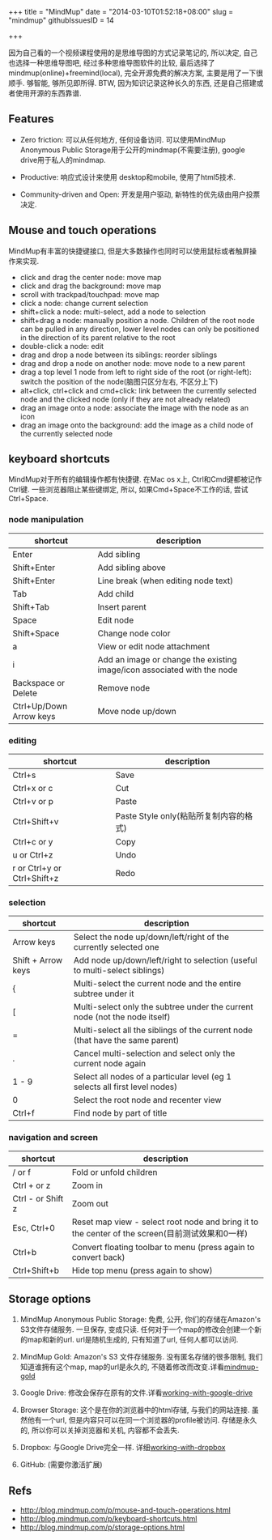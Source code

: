 +++
title = "MindMup"
date = "2014-03-10T01:52:18+08:00"
slug = "mindmup"
githubIssuesID = 14

+++

因为自己看的一个视频课程使用的是思维导图的方式记录笔记的, 所以决定, 自己也选择一种思维导图吧, 经过多种思维导图软件的比较, 最后选择了mindmup(online)+freemind(local), 完全开源免费的解决方案, 主要是用了一下很顺手. 够智能, 够所见即所得. BTW, 因为知识记录这种长久的东西, 还是自己搭建或者使用开源的东西靠谱.

## Features

* Zero friction: 可以从任何地方, 任何设备访问. 可以使用MindMup Anonymous Public Storage用于公开的mindmap(不需要注册), google drive用于私人的mindmap.

* Productive: 响应式设计来使用 desktop和mobile, 使用了html5技术.

* Community-driven and Open: 开发是用户驱动, 新特性的优先级由用户投票决定.

## Mouse and touch operations

MindMup有丰富的快捷键接口, 但是大多数操作也同时可以使用鼠标或者触屏操作来实现.

* click and drag the center node: move map
* click and drag the background: move map
* scroll with trackpad/touchpad: move map
* click a node: change current selection
* shift+click a node: multi-select, add a node to selection
* shift+drag a node: manually position a node. Children of the root node can be pulled in any direction, lower level nodes can only be positioned in the direction of its parent relative to the root
* double-click a node: edit
* drag and drop a node between its siblings: reorder siblings
* drag and drop a node on another node: move node to a new parent
* drag a top level 1 node from left to right side of the root (or right-left): switch the position of the node(脑图只区分左右, 不区分上下)
* alt+click, ctrl+click and cmd+click: link between the currently selected node and the clicked node (only if they are not already related)
* drag an image onto a node: associate the image with the node as an icon
* drag an image onto the background: add the image as a child node of the currently selected node

## keyboard shortcuts

MindMup对于所有的编辑操作都有快捷键. 在Mac os x上, Ctrl和Cmd键都被记作Ctrl键. 一些浏览器阻止某些键绑定, 所以, 如果Cmd+Space不工作的话, 尝试Ctrl+Space.

### node manipulation

shortcut | description
---------|------------
Enter | Add sibling
Shift+Enter |	Add sibling above
Shift+Enter | Line break (when editing node text)
Tab	| Add child
Shift+Tab	| Insert parent
Space	| Edit node
Shift+Space	| Change node color
a | View or edit node attachment
i | Add an image or change the existing image/icon associated with the node
Backspace or Delete |	Remove node
Ctrl+Up/Down Arrow keys | 	Move node up/down

### editing

shortcut | description
---------|------------
Ctrl+s | Save
Ctrl+x or c | 	Cut
Ctrl+v or p |	Paste
Ctrl+Shift+v | Paste Style only(粘贴所复制内容的格式)
Ctrl+c or y |	Copy
u or Ctrl+z | 	Undo
r or Ctrl+y or Ctrl+Shift+z |	Redo

### selection

shortcut | description
---------|------------
Arrow keys	| Select the node up/down/left/right of the currently selected one
Shift + Arrow keys | Add node up/down/left/right to selection (useful to multi-select siblings)
{ | 	Multi-select the current node and the entire subtree under it
[ |	Multi-select only the subtree under the current node (not the node itself)
=	 | Multi-select all the siblings of the current node (that have the same parent)
.	 | Cancel multi-selection and select only the current node again
1 - 9 | 	Select all nodes of a particular level (eg 1 selects all first level nodes)
0	 | Select the root node and recenter view
Ctrl+f	| Find node by part of title

### navigation and screen

shortcut | description
---------|------------
/ or f	| Fold or unfold children
Ctrl + or z |	Zoom in
Ctrl - or Shift z |	Zoom out
Esc, Ctrl+0 |	Reset map view - select root node and bring it to the center of the screen(目前测试效果和0一样)
Ctrl+b	| Convert floating toolbar to menu (press again to convert back)
Ctrl+Shift+b	 | Hide top menu (press again to show)

## Storage options

1. MindMup Anonymous Public Storage: 免费, 公开, 你们的存储在Amazon's S3文件存储服务. 一旦保存, 变成只读. 任何对于一个map的修改会创建一个新的map和新的url. url是随机生成的, 只有知道了url, 任何人都可以访问.

2. MindMup Gold: Amazon's S3 文件存储服务. 没有匿名存储的很多限制, 我们知道谁拥有这个map, map的url是永久的, 不随着修改而改变.详看[mindmup-gold](http://blog.mindmup.com/p/mindmup-gold.html)

3. Google Drive: 修改会保存在原有的文件.详看[working-with-google-drive](http://blog.mindmup.com/p/working-with-google-drive.html)

4. Browser Storage: 这个是在你的浏览器中的html存储, 与我们的网站连接. 虽然他有一个url, 但是内容只可以在同一个浏览器的profile被访问. 存储是永久的, 所以你可以关掉浏览器和关机, 内容都不会丢失.

5. Dropbox: 与Google Drive完全一样. 详细[working-with-dropbox](http://blog.mindmup.com/p/working-with-dropbox.html)

6. GitHub: (需要你激活扩展)

## Refs

* <http://blog.mindmup.com/p/mouse-and-touch-operations.html>
* <http://blog.mindmup.com/p/keyboard-shortcuts.html>
* <http://blog.mindmup.com/p/storage-options.html>
